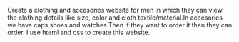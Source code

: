 Create a clothing and accesories website for men in which they can view the clothing details like size, color and cloth textile/material.In accesories we have caps,shoes and watches.Then if they want to order it then they can order. I use hteml and css to create this website.
